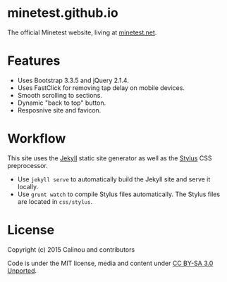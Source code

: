 # minetest.github.io

The official Minetest website, living at [minetest.net](http://minetest.net).

# Features

* Uses Bootstrap 3.3.5 and jQuery 2.1.4.
* Uses FastClick for removing tap delay on mobile devices.
* Smooth scrolling to sections.
* Dynamic "back to top" button.
* Resposnive site and favicon.

# Workflow

This site uses the [Jekyll](http://jekyllrb.com) static site generator as well
as the [Stylus](http://learnboost.github.io/stylus/) CSS preprocessor.

* Use `jekyll serve` to automatically build the Jekyll site and serve it locally.
* Use `grunt watch` to compile Stylus files automatically. The Stylus files are
  located in `css/stylus`.

# License

Copyright (c) 2015 Calinou and contributors

Code is under the MIT license, media and content under [CC BY-SA 3.0 Unported](https://creativecommons.org/licenses/by-sa/3.0/).
